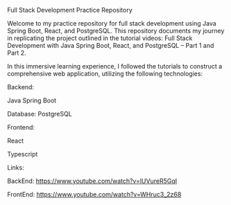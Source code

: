 Full Stack Development Practice Repository

Welcome to my practice repository for full stack development using Java Spring Boot, React, and PostgreSQL. This repository documents my journey in replicating the project outlined in the tutorial videos: Full Stack Development with Java Spring Boot, React, and PostgreSQL – Part 1 and Part 2.

In this immersive learning experience, I followed the tutorials to construct a comprehensive web application, utilizing the following technologies:

Backend:

Java Spring Boot

Database: PostgreSQL

Frontend:

React

Typescript

Links:

BackEnd:
https://www.youtube.com/watch?v=lUVureR5GqI

FrontEnd:
https://www.youtube.com/watch?v=WHruc3_2z68

